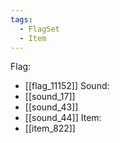 ```yaml
---
tags:
  - FlagSet
  - Item
---
```

Flag:
- [[flag_11152]]
Sound:
- [[sound_17]]
- [[sound_43]]
- [[sound_44]]
Item:
- [[item_822]]
